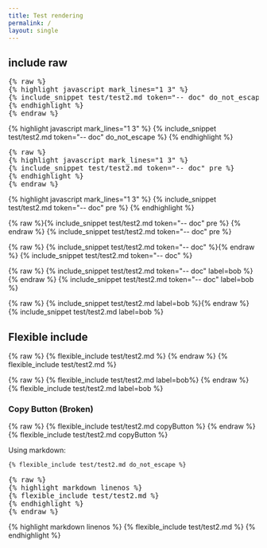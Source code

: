 ```yaml
---
title: Test rendering
permalink: /
layout: single
---
```



## include raw

<pre>
{% raw %}
{% highlight javascript mark_lines="1 3" %}
{% include_snippet test/test2.md token="-- doc" do_not_escape %}
{% endhighlight %}
{% endraw %}
</pre>

{% highlight javascript mark_lines="1 3" %}
{% include_snippet test/test2.md token="-- doc" do_not_escape %}
{% endhighlight %}

<pre>
{% raw %}
{% highlight javascript mark_lines="1 3" %}
{% include_snippet test/test2.md token="-- doc" pre %}
{% endhighlight %}
{% endraw %}
</pre>

{% highlight javascript mark_lines="1 3" %}
{% include_snippet test/test2.md token="-- doc" pre %}
{% endhighlight %}

{% raw %}{% include_snippet test/test2.md token="-- doc" pre %} {% endraw %}
{% include_snippet test/test2.md token="-- doc" pre %}

{% raw %} {% include_snippet test/test2.md token="-- doc" %}{% endraw %}
{% include_snippet test/test2.md token="-- doc" %}

{% raw %} {% include_snippet test/test2.md token="-- doc" label=bob %}{% endraw %}
{% include_snippet test/test2.md token="-- doc" label=bob %}

{% raw %} {% include_snippet test/test2.md label=bob %}{% endraw %}
{% include_snippet test/test2.md label=bob %}

## Flexible include

{% raw %} {% flexible_include test/test2.md %} {% endraw %}
{% flexible_include test/test2.md %}

{% raw %} {% flexible_include test/test2.md label=bob%} {% endraw %}
{% flexible_include test/test2.md label=bob %}


### Copy Button (Broken) 
{% raw %} {% flexible_include test/test2.md copyButton %} {% endraw %}
{% flexible_include test/test2.md copyButton %}

Using markdown:
```markdown
{% flexible_include test/test2.md do_not_escape %}
```

<pre>
{% raw %}
{% highlight markdown linenos %}
{% flexible_include test/test2.md %}
{% endhighlight %}
{% endraw %}
</pre>

{% highlight markdown linenos %}
{% flexible_include test/test2.md %}
{% endhighlight %}
